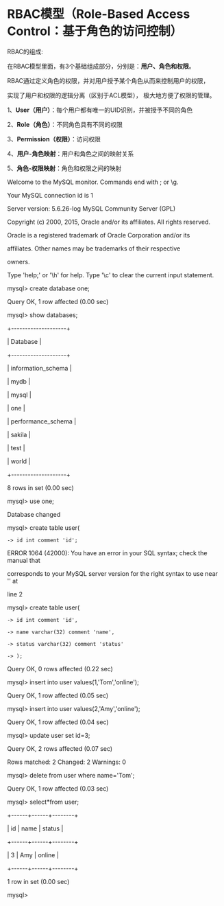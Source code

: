   # RBAC模型（Role-Based Access Control：基于角色的访问控制）
  
  RBAC的组成:
  
  在RBAC模型里面，有3个基础组成部分，分别是：**用户、角色和权限**。
  
  RBAC通过定义角色的权限，并对用户授予某个角色从而来控制用户的权限，
  
  实现了用户和权限的逻辑分离（区别于ACL模型）， 极大地方便了权限的管理。
  
  1、**User（用户）**：每个用户都有唯一的UID识别，并被授予不同的角色
  
  2、**Role（角色）**：不同角色具有不同的权限

  3、**Permission（权限）**：访问权限

  4、**用户-角色映射**：用户和角色之间的映射关系

  5、**角色-权限映射**：角色和权限之间的映射
  
  
Welcome to the MySQL monitor.  Commands end with ; or \g.

Your MySQL connection id is 1

Server version: 5.6.26-log MySQL Community Server (GPL)

Copyright (c) 2000, 2015, Oracle and/or its affiliates. All rights reserved.

Oracle is a registered trademark of Oracle Corporation and/or its

affiliates. Other names may be trademarks of their respective

owners.

Type 'help;' or '\h' for help. Type '\c' to clear the current input statement.

mysql> create database one;

Query OK, 1 row affected (0.00 sec)

mysql> show databases;

+--------------------+

| Database           |

+--------------------+

| information_schema |

| mydb               |

| mysql              |

| one                |

| performance_schema |

| sakila             |

| test               |

| world              |

+--------------------+

8 rows in set (0.00 sec)

mysql> use one;

Database changed

mysql> create table user(

    -> id int comment 'id';
    
ERROR 1064 (42000): You have an error in your SQL syntax; check the manual that

corresponds to your MySQL server version for the right syntax to use near '' at

line 2

mysql> create table user(

    -> id int comment 'id',
    
    -> name varchar(32) comment 'name',
    
    -> status varchar(32) comment 'status'
    
    -> );
    
Query OK, 0 rows affected (0.22 sec)

mysql> insert into user values(1,'Tom','online');

Query OK, 1 row affected (0.05 sec)

mysql> insert into user values(2,'Amy','online');

Query OK, 1 row affected (0.04 sec)

mysql> update user set id=3;

Query OK, 2 rows affected (0.07 sec)

Rows matched: 2  Changed: 2  Warnings: 0

mysql> delete from user where name='Tom';

Query OK, 1 row affected (0.03 sec)

mysql> select*from user;

+------+------+--------+

| id   | name | status |

+------+------+--------+

|    3 | Amy  | online |

+------+------+--------+

1 row in set (0.00 sec)

mysql>
